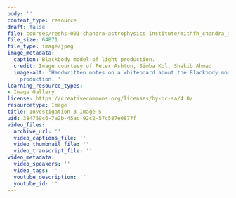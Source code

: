 ```yaml
---
body: ''
content_type: resource
draft: false
file: courses/reshs-001-chandra-astrophysics-institute/mithfh_chandra_inv3_black.jpg
file_size: 64871
file_type: image/jpeg
image_metadata:
  caption: Blackbody model of light production.
  credit: Image courtesy of Peter Ashton, Simba Kol, Shakib Ahmed
  image-alt: 'Handwritten notes on a whiteboard about the Blackbody model of light
    production. '
learning_resource_types:
- Image Gallery
license: https://creativecommons.org/licenses/by-nc-sa/4.0/
resourcetype: Image
title: Investigation 3 Image 5
uid: 384759c6-7a2b-45ac-92c2-57c587e0877f
video_files:
  archive_url: ''
  video_captions_file: ''
  video_thumbnail_file: ''
  video_transcript_file: ''
video_metadata:
  video_speakers: ''
  video_tags: ''
  youtube_description: ''
  youtube_id: ''
---
```


